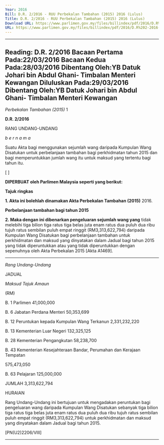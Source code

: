 ```yaml
---
Year: 2016
Bill: D.R. 2/2016 - RUU Perbekalan Tambahan (2015) 2016 (Lulus)
Title: D.R. 2/2016 - RUU Perbekalan Tambahan (2015) 2016 (Lulus)
Download URL: https://www.parlimen.gov.my/files/billindex/pdf/2016/D.R%202-2016(BM).pdf
URL: https://www.parlimen.gov.my/files/billindex/pdf/2016/D.R%202-2016(BM).pdf
---
```

---
Reading:
D.R. 2/2016
Bacaan Pertama Pada:22/03/2016
Bacaan Kedua Pada:28/03/2016
Dibentang Oleh:YB Datuk Johari bin Abdul Ghani- Timbalan Menteri Kewangan
Diluluskan Pada:29/03/2016
Dibentang Oleh:YB Datuk Johari bin Abdul Ghani- Timbalan Menteri Kewangan
---

_Perbekalan Tambahan (2015)_ 1

**D.R. 2/2016**

RANG UNDANG-UNDANG

_b e r n a m a_

Suatu Akta bagi menggunakan sejumlah wang daripada Kumpulan
Wang Disatukan untuk perbelanjaan tambahan bagi perkhidmatan
tahun 2015 dan bagi memperuntukkan jumlah wang itu untuk
maksud yang tertentu bagi tahun itu.

[ ]

**DIPERBUAT oleh Parlimen Malaysia seperti yang berikut:**

**Tajuk ringkas**

**1. Akta ini bolehlah dinamakan Akta Perbekalan Tambahan (2015)**
2016.

**Perbelanjaan tambahan bagi tahun 2015**

**2. Maka dengan ini dibenarkan pengeluaran sejumlah wang yang**
tidak melebihi tiga bilion tiga ratus tiga belas juta enam ratus
dua puluh dua ribu tujuh ratus sembilan puluh empat ringgit
(RM3,313,622,794) daripada Kumpulan Wang Disatukan bagi
perbelanjaan tambahan untuk perkhidmatan dan maksud yang
dinyatakan dalam Jadual bagi tahun 2015 yang tidak diperuntukkan
atau yang tidak diperuntukkan dengan sepenuhnya oleh Akta
Perbekalan 2015 [Akta A1469].


-----

_Rang Undang-Undang_

JADUAL

_Maksud_ _Tajuk_ _Amaun_

(RM)

B. 1 Parlimen 41,000,000

B. 6 Jabatan Perdana Menteri 50,353,699

B. 12 Peruntukan kepada Kumpulan Wang Terkanun 2,331,232,220

B. 13 Kementerian Luar Negeri 132,325,125

B. 28 Kementerian Pengangkutan 58,238,700


B. 43 Kementerian Kesejahteraan Bandar, Perumahan
dan Kerajaan Tempatan


575,473,050


B. 63 Pelajaran 125,000,000

JUMLAH 3,313,622,794

HURAIAN

Rang Undang-Undang ini bertujuan untuk mengadakan peruntukan bagi
pengeluaran wang daripada Kumpulan Wang Disatukan sebanyak tiga bilion
tiga ratus tiga belas juta enam ratus dua puluh dua ribu tujuh ratus sembilan
puluh empat ringgit (RM3,313,622,794) untuk perkhidmatan dan maksud yang
dinyatakan dalam Jadual bagi tahun 2015.

[PN(U2)2206/VIII]


-----

